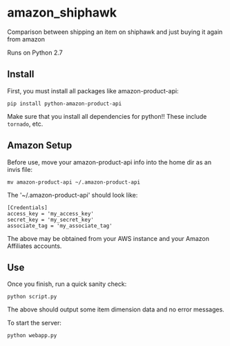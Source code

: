 # amazon_shiphawk
Comparison between shipping an item on shiphawk and just buying it again from amazon

Runs on Python 2.7

## Install

First, you must install all packages like amazon-product-api:
```
pip install python-amazon-product-api
```
Make sure that you install all dependencies for python!! These include `tornado`, etc.

## Amazon Setup

Before use, move your amazon-product-api info into the home dir as an invis file:
```
mv amazon-product-api ~/.amazon-product-api
```
The '~/.amazon-product-api' should look like:
```
[Credentials]
access_key = 'my_access_key'
secret_key = 'my_secret_key'
associate_tag = 'my_associate_tag'
```
The above may be obtained from your AWS instance and your Amazon Affiliates accounts.

## Use
Once you finish, run a quick sanity check:
```
python script.py
```
The above should output some item dimension data and no error messages.

To start the server:
```
python webapp.py
```
